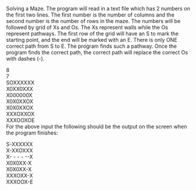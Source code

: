 Solving a Maze. The program will read in a text file which has 2 numbers on 
the first two lines. The first number is the number of columns and the 
second number is the number of rows in the maze. The numbers will be 
followed by grid of Xs and Os. The Xs represent walls while the Os 
represent pathways. The first row of the grid will have an S to mark the 
starting point, and the end will be marked with an E. There is only ONE 
correct path from S to E. The program finds such a pathway. Once the 
program finds the correct path, the correct path will replace the
correct Os with dashes (-).

  8<br/>
  7<br/>
  SOXXXXXX <br/>
  X0XX0XXX <br/>
  X000000X <br/>
  X0X0XXOX <br/>
  X0X0XXOX <br/>
  XXXOXXOX <br/>
  XXXOOXOE<br/>
  For the above input the following should be the output on the screen when 
  the program finishes:

  S-XXXXXX <br/>
  X-XXOXXX <br/>
  X- - - - --X <br/>
  X0X0XX-X <br/>
  X0X0XX-X <br/>
  XXXOXX-X <br/>
  XXXOOX-E<br/>

